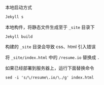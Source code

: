 本地启动方式

```sh
Jekyll s
```

本地构件，将静态文件生成至于 `_site` 目录下

```shell
Jekyll build
```

构建的 `_site` 目录会导致 css、html 引入错误

将 `_site/index.html` 中的 `/resume.io` 替换成 `.`

如果已经部署到服务器上，运行下面替换命令

```shell
sed -i 's/\/resume\.io/\./g' index.html
```
